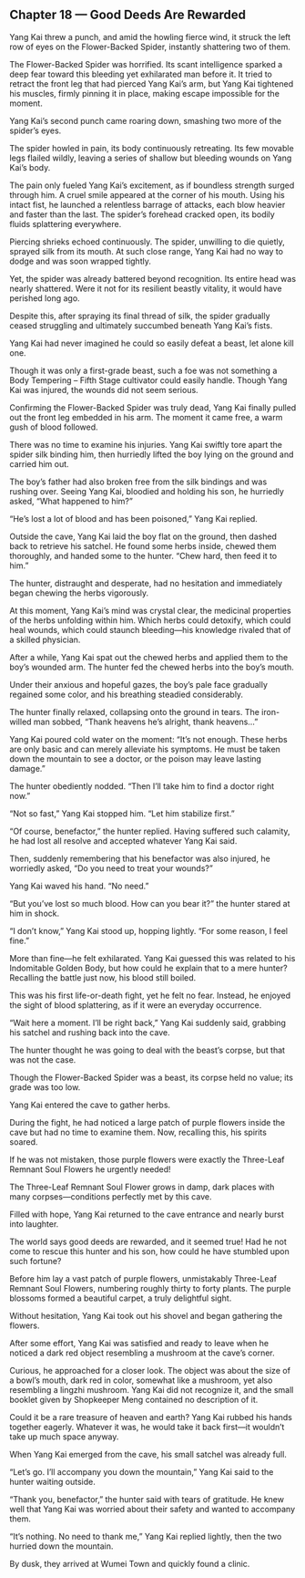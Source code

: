 ## Chapter 18 — Good Deeds Are Rewarded

Yang Kai threw a punch, and amid the howling fierce wind, it struck the left row of eyes on the Flower-Backed Spider, instantly shattering two of them.

The Flower-Backed Spider was horrified. Its scant intelligence sparked a deep fear toward this bleeding yet exhilarated man before it. It tried to retract the front leg that had pierced Yang Kai’s arm, but Yang Kai tightened his muscles, firmly pinning it in place, making escape impossible for the moment.

Yang Kai’s second punch came roaring down, smashing two more of the spider’s eyes.

The spider howled in pain, its body continuously retreating. Its few movable legs flailed wildly, leaving a series of shallow but bleeding wounds on Yang Kai’s body.

The pain only fueled Yang Kai’s excitement, as if boundless strength surged through him. A cruel smile appeared at the corner of his mouth. Using his intact fist, he launched a relentless barrage of attacks, each blow heavier and faster than the last. The spider’s forehead cracked open, its bodily fluids splattering everywhere.

Piercing shrieks echoed continuously. The spider, unwilling to die quietly, sprayed silk from its mouth. At such close range, Yang Kai had no way to dodge and was soon wrapped tightly.

Yet, the spider was already battered beyond recognition. Its entire head was nearly shattered. Were it not for its resilient beastly vitality, it would have perished long ago.

Despite this, after spraying its final thread of silk, the spider gradually ceased struggling and ultimately succumbed beneath Yang Kai’s fists.

Yang Kai had never imagined he could so easily defeat a beast, let alone kill one.

Though it was only a first-grade beast, such a foe was not something a Body Tempering – Fifth Stage cultivator could easily handle. Though Yang Kai was injured, the wounds did not seem serious.

Confirming the Flower-Backed Spider was truly dead, Yang Kai finally pulled out the front leg embedded in his arm. The moment it came free, a warm gush of blood followed.

There was no time to examine his injuries. Yang Kai swiftly tore apart the spider silk binding him, then hurriedly lifted the boy lying on the ground and carried him out.

The boy’s father had also broken free from the silk bindings and was rushing over. Seeing Yang Kai, bloodied and holding his son, he hurriedly asked, “What happened to him?”

“He’s lost a lot of blood and has been poisoned,” Yang Kai replied.

Outside the cave, Yang Kai laid the boy flat on the ground, then dashed back to retrieve his satchel. He found some herbs inside, chewed them thoroughly, and handed some to the hunter. “Chew hard, then feed it to him.”

The hunter, distraught and desperate, had no hesitation and immediately began chewing the herbs vigorously.

At this moment, Yang Kai’s mind was crystal clear, the medicinal properties of the herbs unfolding within him. Which herbs could detoxify, which could heal wounds, which could staunch bleeding—his knowledge rivaled that of a skilled physician.

After a while, Yang Kai spat out the chewed herbs and applied them to the boy’s wounded arm. The hunter fed the chewed herbs into the boy’s mouth.

Under their anxious and hopeful gazes, the boy’s pale face gradually regained some color, and his breathing steadied considerably.

The hunter finally relaxed, collapsing onto the ground in tears. The iron-willed man sobbed, “Thank heavens he’s alright, thank heavens…”

Yang Kai poured cold water on the moment: “It’s not enough. These herbs are only basic and can merely alleviate his symptoms. He must be taken down the mountain to see a doctor, or the poison may leave lasting damage.”

The hunter obediently nodded. “Then I’ll take him to find a doctor right now.”

“Not so fast,” Yang Kai stopped him. “Let him stabilize first.”

“Of course, benefactor,” the hunter replied. Having suffered such calamity, he had lost all resolve and accepted whatever Yang Kai said.

Then, suddenly remembering that his benefactor was also injured, he worriedly asked, “Do you need to treat your wounds?”

Yang Kai waved his hand. “No need.”

“But you’ve lost so much blood. How can you bear it?” the hunter stared at him in shock.

“I don’t know,” Yang Kai stood up, hopping lightly. “For some reason, I feel fine.”

More than fine—he felt exhilarated. Yang Kai guessed this was related to his Indomitable Golden Body, but how could he explain that to a mere hunter? Recalling the battle just now, his blood still boiled.

This was his first life-or-death fight, yet he felt no fear. Instead, he enjoyed the sight of blood splattering, as if it were an everyday occurrence.

“Wait here a moment. I’ll be right back,” Yang Kai suddenly said, grabbing his satchel and rushing back into the cave.

The hunter thought he was going to deal with the beast’s corpse, but that was not the case.

Though the Flower-Backed Spider was a beast, its corpse held no value; its grade was too low.

Yang Kai entered the cave to gather herbs.

During the fight, he had noticed a large patch of purple flowers inside the cave but had no time to examine them. Now, recalling this, his spirits soared.

If he was not mistaken, those purple flowers were exactly the Three-Leaf Remnant Soul Flowers he urgently needed!

The Three-Leaf Remnant Soul Flower grows in damp, dark places with many corpses—conditions perfectly met by this cave.

Filled with hope, Yang Kai returned to the cave entrance and nearly burst into laughter.

The world says good deeds are rewarded, and it seemed true! Had he not come to rescue this hunter and his son, how could he have stumbled upon such fortune?

Before him lay a vast patch of purple flowers, unmistakably Three-Leaf Remnant Soul Flowers, numbering roughly thirty to forty plants. The purple blossoms formed a beautiful carpet, a truly delightful sight.

Without hesitation, Yang Kai took out his shovel and began gathering the flowers.

After some effort, Yang Kai was satisfied and ready to leave when he noticed a dark red object resembling a mushroom at the cave’s corner.

Curious, he approached for a closer look. The object was about the size of a bowl’s mouth, dark red in color, somewhat like a mushroom, yet also resembling a lingzhi mushroom. Yang Kai did not recognize it, and the small booklet given by Shopkeeper Meng contained no description of it.

Could it be a rare treasure of heaven and earth? Yang Kai rubbed his hands together eagerly. Whatever it was, he would take it back first—it wouldn’t take up much space anyway.

When Yang Kai emerged from the cave, his small satchel was already full.

“Let’s go. I’ll accompany you down the mountain,” Yang Kai said to the hunter waiting outside.

“Thank you, benefactor,” the hunter said with tears of gratitude. He knew well that Yang Kai was worried about their safety and wanted to accompany them.

“It’s nothing. No need to thank me,” Yang Kai replied lightly, then the two hurried down the mountain.

By dusk, they arrived at Wumei Town and quickly found a clinic.